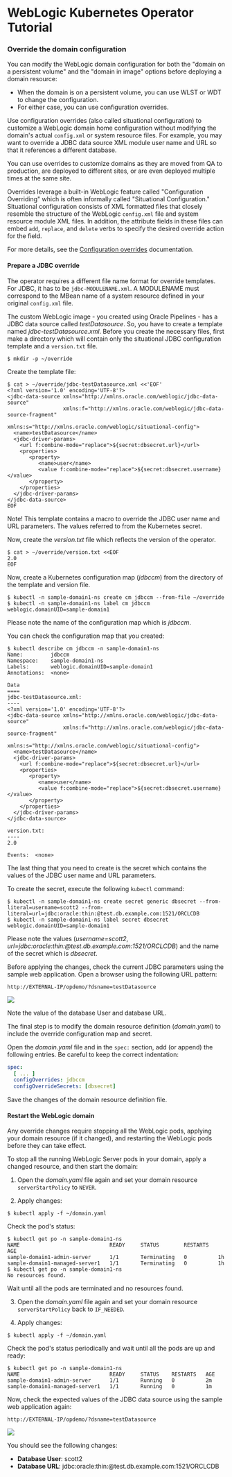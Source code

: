 # WebLogic Kubernetes Operator Tutorial #

### Override the domain configuration  ###

You can modify the WebLogic domain configuration for both the "domain on a persistent volume" and the "domain in image" options before deploying a domain resource:

- When the domain is on a persistent volume, you can use WLST or WDT to change the configuration.
- For either case, you can use configuration overrides.

Use configuration overrides (also called situational configuration) to customize a WebLogic domain home configuration without modifying the domain's actual `config.xml` or system resource files. For example, you may want to override a JDBC data source XML module user name and URL so that it references a different database.

You can use overrides to customize domains as they are moved from QA to production, are deployed to different sites, or are even deployed multiple times at the same site.

Overrides leverage a built-in WebLogic feature called "Configuration Overriding" which is often informally called "Situational Configuration." Situational configuration consists of XML formatted files that closely resemble the structure of the WebLogic `config.xml` file and system resource module XML files. In addition, the attribute fields in these files can embed `add`, `replace`, and `delete` verbs to specify the desired override action for the field.

For more details, see the [Configuration overrides](https://oracle.github.io/weblogic-kubernetes-operator/userguide/managing-domains/configoverrides/) documentation.

#### Prepare a JDBC override ####

The operator requires a different file name format for override templates. For JDBC, it has to be `jdbc-MODULENAME.xml`. A MODULENAME must correspond to the MBean name of a system resource defined in your original `config.xml` file.

The custom WebLogic image - you created using Oracle Pipelines - has a JDBC data source called *testDatasource*. So, you have to create a template named *jdbc-testDatasource.xml*.
Before you create the necessary files, first make a directory which will contain only the situational JDBC configuration template and a `version.txt` file.
```shell
$ mkdir -p ~/override
```
Create the template file:
```shell
$ cat > ~/override/jdbc-testDatasource.xml <<'EOF'
<?xml version='1.0' encoding='UTF-8'?>
<jdbc-data-source xmlns="http://xmlns.oracle.com/weblogic/jdbc-data-source"
                  xmlns:f="http://xmlns.oracle.com/weblogic/jdbc-data-source-fragment"
                  xmlns:s="http://xmlns.oracle.com/weblogic/situational-config">
  <name>testDatasource</name>
  <jdbc-driver-params>
    <url f:combine-mode="replace">${secret:dbsecret.url}</url>
    <properties>
       <property>
          <name>user</name>
          <value f:combine-mode="replace">${secret:dbsecret.username}</value>
       </property>
    </properties>
  </jdbc-driver-params>
</jdbc-data-source>
EOF
```
Note! This template contains a macro to override the JDBC user name and URL parameters. The values referred to from the Kubernetes secret.

Now, create the *version.txt* file which reflects the version of the operator.
```shell
$ cat > ~/override/version.txt <<EOF
2.0
EOF
```
Now, create a Kubernetes configuration map (*jdbccm*) from the directory of the template and version file.
```shell
$ kubectl -n sample-domain1-ns create cm jdbccm --from-file ~/override
$ kubectl -n sample-domain1-ns label cm jdbccm weblogic.domainUID=sample-domain1
```
Please note the name of the configuration map which is *jdbccm*.

You can check the configuration map that you created:
```shell
$ kubectl describe cm jdbccm -n sample-domain1-ns
Name:         jdbccm
Namespace:    sample-domain1-ns
Labels:       weblogic.domainUID=sample-domain1
Annotations:  <none>

Data
====
jdbc-testDatasource.xml:
----
<?xml version='1.0' encoding='UTF-8'?>
<jdbc-data-source xmlns="http://xmlns.oracle.com/weblogic/jdbc-data-source"
                  xmlns:f="http://xmlns.oracle.com/weblogic/jdbc-data-source-fragment"
                  xmlns:s="http://xmlns.oracle.com/weblogic/situational-config">
  <name>testDatasource</name>
  <jdbc-driver-params>
    <url f:combine-mode="replace">${secret:dbsecret.url}</url>
    <properties>
       <property>
          <name>user</name>
          <value f:combine-mode="replace">${secret:dbsecret.username}</value>
       </property>
    </properties>
  </jdbc-driver-params>
</jdbc-data-source>

version.txt:
----
2.0

Events:  <none>
```

The last thing that you need to create is the secret which contains the values of the JDBC user name and URL parameters.

To create the secret, execute the following `kubectl` command:
```shell
$ kubectl -n sample-domain1-ns create secret generic dbsecret --from-literal=username=scott2 --from-literal=url=jdbc:oracle:thin:@test.db.example.com:1521/ORCLCDB
$ kubectl -n sample-domain1-ns label secret dbsecret weblogic.domainUID=sample-domain1
```
Please note the values (*username=scott2*, *url=jdbc:oracle:thin:@test.db.example.com:1521/ORCLCDB*) and the name of the secret which is *dbsecret*.

Before applying the changes, check the current JDBC parameters using the sample web application. Open a browser using the following URL pattern:

`http://EXTERNAL-IP/opdemo/?dsname=testDatasource`

![](../images/override/original.jdbc.properties.png)

Note the value of the database User and database URL.

The final step is to modify the domain resource definition (*domain.yaml*) to include the override configuration map and secret.

Open the *domain.yaml* file and in the `spec:` section, add (or append) the following entries. Be careful to keep the correct indentation:
```yaml
spec:
  [ ... ]
  configOverrides: jdbccm
  configOverrideSecrets: [dbsecret]
```
Save the changes of the domain resource definition file.

#### Restart the WebLogic domain ####

Any override changes require stopping all the WebLogic pods, applying your domain resource (if it changed), and restarting the WebLogic pods before they can take effect.

To stop all the running WebLogic Server pods in your domain, apply a changed resource, and then start the domain:

1. Open the *domain.yaml* file again and set your domain resource `serverStartPolicy` to `NEVER`.

2. Apply changes:
```shell
$ kubectl apply -f ~/domain.yaml
```
Check the pod's status:
```shell
$ kubectl get po -n sample-domain1-ns
NAME                             READY     STATUS        RESTARTS   AGE
sample-domain1-admin-server      1/1       Terminating   0          1h
sample-domain1-managed-server1   1/1       Terminating   0          1h
$ kubectl get po -n sample-domain1-ns
No resources found.
```
Wait until all the pods are terminated and no resources found.

3. Open the *domain.yaml* file again and set your domain resource `serverStartPolicy` back to `IF_NEEDED`.

4. Apply changes:
```shell
$ kubectl apply -f ~/domain.yaml
```
Check the pod's status periodically and wait until all the pods are up and ready:
```shell
$ kubectl get po -n sample-domain1-ns
NAME                             READY     STATUS    RESTARTS   AGE
sample-domain1-admin-server      1/1       Running   0          2m
sample-domain1-managed-server1   1/1       Running   0          1m
```

Now, check the expected values of the JDBC data source using the sample web application again:

`http://EXTERNAL-IP/opdemo/?dsname=testDatasource`

![](../images/override/updated.jdbc.properties.png)

You should see the following changes:
- **Database User**: scott2
- **Database URL**: jdbc:oracle:thin:@test.db.example.com:1521/ORCLCDB
